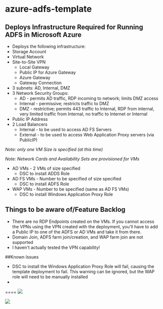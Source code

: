 # azure-adfs-template
## Deploys Infrastructure Required for Running ADFS in Microsoft Azure
* Deploys the following infrastructure:
 * Storage Account
 * Virtual Network
  * Site-to-Site VPN
    * Local Gateway
    * Public IP for Azure Gateway
    * Azure Gateway
    * Gateway Connection
  * 3 subnets: AD, Internal, DMZ
  * 3 Network Security Groups:
    * AD - permits AD traffic, RDP incoming to network; limits DMZ access
    * Internal - permissive; restricts traffic to DMZ
    * DMZ - restrictive; permits 443 traffic to Internal, RDP from internal, very limited traffic from Internal, no traffic to Internet or Internal
  * Public IP Address
  * 2 Load Balancers
    * Internal - to be used to access AD FS Servers
    * External - to be used to access Web Application Proxy servers (via PublicIP)

  _Note: only one VM Size is specified (at this time)_

  _Note: Network Cards and Availability Sets are provisioned for VMs_

  * AD VMs - 2 VMs of size specified
	* DSC to install ADDS Role
  * AD FS VMs - Number to be specified of size specified
	* DSC to install ADFS Role
  * WAP VMs - Number to be specified (same as AD FS VMs)
	* DSC to install Windows Application Proxy Role

## Things to be aware of/Feature Backlog
* There are no RDP Endpoints created on the VMs. If you cannot access the VPNs using the VPN created with the deployment, you'll have to add a Public IP to one of the ADFS or AD VMs and take it from there.
* Domain Join, ADFS farm join/creation, and WAP farm join are not supported
* I haven't actually tested the VPN capability!

##Known Issues

* DSC to install the Windows Application Proxy Role will fail, causing the template deployment to fail. This warning can be ignored, but the WAP role will need to be manually installed
* 
====
<a href="https://portal.azure.com/#create/Microsoft.Template/uri/https%3A%2F%2Fraw.githubusercontent.com%2Fnromyn%2Fazure-adfs-template%2Fmaster%2FTemplates%2FazureDeploy.json" target="_blank">
    <img src="http://azuredeploy.net/deploybutton.png"/>
</a>

<a href="http://armviz.io/#/?load=https://raw.githubusercontent.com/nromyn/azure-adfs-template/master/Templates/azureDeploy.json" target="_blank">
  <img src="http://armviz.io/visualizebutton.png"/>
</a>

